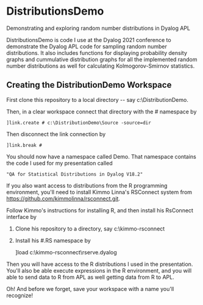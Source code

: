 # DistributionsDemo
Demonstrating and exploring random number distributions in Dyalog APL

DistributionsDemo is code I use at the Dyalog 2021 conference to demonstrate the Dyalog APL code for sampling random number distributions. It also includes functions for displaying probability density graphs and cummulative distribution graphs for all the implemented random number distributions as well for calculating Kolmogorov-Smirnov statistics.

## Creating the DistributionDemo Workspace

First clone this repository to a local directory -- say c:\DistributionDemo.

Then, in a clear workspace connect that directory with the # namespace by

    ]link.create # c:\DistributionDemo\Source -source=dir

Then disconnect the link connection by

    ]link.break #

You should now have a namespace called Demo. That namespace contains the code I used for my presentation called 

    "QA for Statistical Distributions in Dyalog V18.2"

If you also want access to distributions from the R programming environment, you'll need to install Kimmo Linna's RSConnect system from https://github.com/kimmolinna/rsconnect.git. 

Follow Kimmo's instructions for installing R, and then install his RsConnect interface by

1. Clone his repository to a directory, say c:\kimmo-rsconnect

2. Install his #.RS namespace by

      ]load c:\kimmo-rsconnect\rserve.dyalog

Then you will have access to the R distributions I used in the presentation. You'll also be able execute expressions in the R environment, and you will able to send data to R from APL as well getting data from R to APL.

Oh! And before we forget, save your workspace with a name you'll recognize!